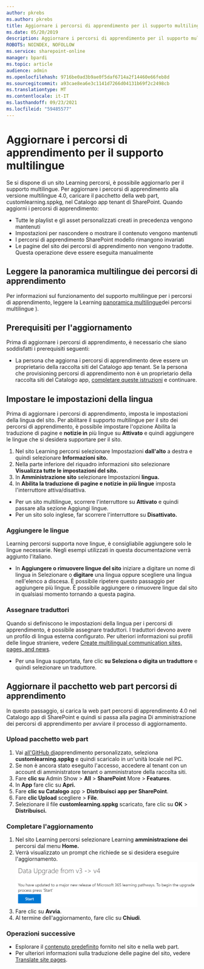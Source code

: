 ```yaml
---
author: pkrebs
ms.author: pkrebs
title: Aggiornare i percorsi di apprendimento per il supporto multilingue
ms.date: 05/20/2019
description: Aggiornare i percorsi di apprendimento per il supporto multilingue
ROBOTS: NOINDEX, NOFOLLOW
ms.service: sharepoint-online
manager: bpardi
ms.topic: article
audience: admin
ms.openlocfilehash: 9716be0ad3b9ae0f5daf6714a2f14460e66feb8d
ms.sourcegitcommit: a93cae8ea6e3c1141d7266d04131b69f2c2498cb
ms.translationtype: MT
ms.contentlocale: it-IT
ms.lasthandoff: 09/23/2021
ms.locfileid: "59485577"
---
```

# <a name="update-learning-pathways-for-multilingual-support"></a>Aggiornare i percorsi di apprendimento per il supporto multilingue
Se si dispone di un sito Learning percorsi, è possibile aggiornarlo per il supporto multilingue. Per aggiornare i percorsi di apprendimento alla versione multilingue 4.0, caricare il pacchetto della web part, customlearning.sppkg, nel Catalogo app tenant di SharePoint. Quando aggiorni i percorsi di apprendimento:  

- Tutte le playlist e gli asset personalizzati creati in precedenza vengono mantenuti
- Impostazioni per nascondere o mostrare il contenuto vengono mantenuti
- I percorsi di apprendimento SharePoint modello rimangono invariati
- Le pagine del sito dei percorsi di apprendimento non vengono tradotte. Questa operazione deve essere eseguita manualmente

## <a name="read-the-learning-pathways-multilingual-overview"></a>Leggere la panoramica multilingue dei percorsi di apprendimento
Per informazioni sul funzionamento del supporto multilingue per i percorsi di apprendimento, leggere la Learning [panoramica multilingue](custom_overview_ml.md)dei percorsi multilingue ). 

## <a name="prerequisites-to-update"></a>Prerequisiti per l'aggiornamento
Prima di aggiornare i percorsi di apprendimento, è necessario che siano soddisfatti i prerequisiti seguenti:
- La persona che aggiorna i percorsi di apprendimento deve essere un proprietario della raccolta siti del Catalogo app tenant. Se la persona che provisioning percorsi di apprendimento non è un proprietario della raccolta siti del Catalogo app, [completare queste istruzioni](addappadmin.md) e continuare. 

## <a name="set-language-settings"></a>Impostare le impostazioni della lingua 
Prima di aggiornare i percorsi di apprendimento, imposta le impostazioni della lingua del sito. Per abilitare il supporto multilingue per il sito dei percorsi di apprendimento, è possibile impostare l'opzione Abilita la traduzione di pagine e **notizie in** più lingue su **Attivato** e quindi aggiungere le lingue che si desidera supportare per il sito.
1.  Nel sito Learning percorsi selezionare Impostazioni **dall'alto** a destra e quindi selezionare **Informazioni sito.**
2.  Nella parte inferiore del riquadro informazioni sito selezionare **Visualizza tutte le impostazioni del sito.**
3.  In **Amministrazione sito** selezionare Impostazioni **lingua.**
4.  In **Abilita la traduzione di pagine e notizie in più lingue** imposta l'interruttore attiva/disattiva. 
- Per un sito multilingue, scorrere l'interruttore su **Attivato** e quindi passare alla sezione Aggiungi lingue. 
- Per un sito solo inglese, far scorrere l'interruttore su **Disattivato.**

### <a name="add-languages"></a>Aggiungere le lingue
Learning percorsi supporta nove lingue, è consigliabile aggiungere solo le lingue necessarie. Negli esempi utilizzati in questa documentazione verrà aggiunto l'italiano. 
- In **Aggiungere o rimuovere lingue del sito** iniziare a digitare un nome di lingua in Selezionare o **digitare** una lingua oppure scegliere una lingua nell'elenco a discesa. È possibile ripetere questo passaggio per aggiungere più lingue. È possibile aggiungere o rimuovere lingue dal sito in qualsiasi momento tornando a questa pagina.
 
### <a name="assign-translators"></a>Assegnare traduttori
Quando si definiscono le impostazioni della lingua per i percorsi di apprendimento, è possibile assegnare traduttori. I traduttori devono avere un profilo di lingua esterna configurato. Per ulteriori informazioni sui profili delle lingue straniere, vedere [Create multilingual communication sites, pages, and news](https://support.office.com/article/2bb7d610-5453-41c6-a0e8-6f40b3ed750c).  
- Per una lingua supportata, fare clic **su Seleziona o digita un traduttore** e quindi selezionare un traduttore. 

## <a name="update-the-learning-pathways-web-part-package"></a>Aggiornare il pacchetto web part percorsi di apprendimento
In questo passaggio, si carica la web part percorsi di apprendimento 4.0 nel Catalogo app di SharePoint e quindi si passa alla pagina Di amministrazione dei percorsi di apprendimento per avviare il processo di aggiornamento.

### <a name="upload-the-web-part-package"></a>Upload pacchetto web part
1.  Vai [all'GitHub di](https://github.com/pnp/custom-learning-office-365/tree/master/webpart)apprendimento personalizzato, seleziona **customlearning.sppkg** e quindi scaricalo in un'unità locale nel PC. 
2.  Se non è ancora stato eseguito l'accesso, accedere al tenant con un account di amministratore tenant o amministratore della raccolta siti. 
3.  Fare **clic su** Admin Show  >  **All**  >  **SharePoint** More  >  **Features**. 
4.  In **App** fare clic su **Apri.** 
5.  Fare **clic su Catalogo** app  >  **Distribuisci app per SharePoint**. 
6.  Fare **clic Upload** scegliere  >  **File**. 
7.  Selezionare il file **customlearning.sppkg** scaricato, fare clic su **OK**  >  **Distribuisci.** 

### <a name="complete-the-update"></a>Completare l'aggiornamento
1.  Nel sito Learning percorsi selezionare Learning **amministrazione dei** percorsi dal menu **Home.** 
2.  Verrà visualizzato un prompt che richiede se si desidera eseguire l'aggiornamento. 
![Prompt di aggiornamento personalizzato per l'amministratore](media/custom_update_adminprompt_ml.png)
3.  Fare clic su **Avvia**. 
4. Al termine dell'aggiornamento, fare clic su **Chiudi**. 

### <a name="next-steps"></a>Operazioni successive
- Esplorare il [contenuto predefinito](custom_exploresite.md) fornito nel sito e nella web part.
- Per ulteriori informazioni sulla traduzione delle pagine del sito, vedere [Translate site pages](custom_translate_page_ml.md). 

